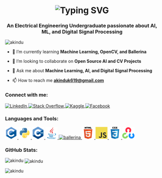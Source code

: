 <h1 align="center">
  <img src="https://readme-typing-svg.herokuapp.com?font=Fira+Code&size=30&duration=3000&pause=500&color=0e7fbc&center=true&vCenter=true&width=500&lines=Hi%2C+I'm+Akindu+%F0%9F%91%8B" alt="Typing SVG">
</h1>

<h3 align="center">An Electrical Engineering Undergraduate passionate about AI, ML, and Digital Signal Processing</h3>

<p align="left"> 
  <img src="https://komarev.com/ghpvc/?username=akindu&label=Profile%20views&color=0e75b6&style=flat" alt="akindu" /> 
</p>

- 🌱 I’m currently learning **Machine Learning, OpenCV, and Ballerina**

- 👯 I’m looking to collaborate on **Open Source AI and CV Projects**

- 💬 Ask me about **Machine Learning, AI, and Digital Signal Processing**

- 📫 How to reach me **akinduk619@gmail.com**

<h3 align="left">Connect with me:</h3>
<p align="left">
  <a href="https://www.linkedin.com/in/akindu-kalhan/" target="blank">
    <img align="center" src="https://img.shields.io/badge/-LinkedIn-0A66C2?style=for-the-badge&logo=LinkedIn&logoColor=white" alt="LinkedIn" />
  </a>
  <a href="https://stackoverflow.com/users/22228691/akindu-kalhan" target="blank">
    <img align="center" src="https://img.shields.io/badge/-Stack%20Overflow-F58025?style=for-the-badge&logo=Stack-Overflow&logoColor=white" alt="Stack Overflow" />
  </a>
  <a href="https://www.kaggle.com/mkakindukalhan" target="blank">
    <img align="center" src="https://img.shields.io/badge/-Kaggle-20BEFF?style=for-the-badge&logo=Kaggle&logoColor=white" alt="Kaggle" />
  </a>
  <a href="https://www.facebook.com/profile.php?id=100086531810329" target="blank">
    <img align="center" src="https://img.shields.io/badge/-Facebook-1877F2?style=for-the-badge&logo=Facebook&logoColor=white" alt="Facebook" />
  </a>
</p>

<h3 align="left">Languages and Tools:</h3>
<p align="left">
  <a href="https://www.cprogramming.com/" target="_blank"> 
    <img src="https://raw.githubusercontent.com/devicons/devicon/master/icons/c/c-original.svg" alt="c" width="40" height="40"/> 
  </a>
  <a href="https://www.python.org" target="_blank"> 
    <img src="https://raw.githubusercontent.com/devicons/devicon/master/icons/python/python-original.svg" alt="python" width="40" height="40"/> 
  </a>
  <a href="https://isocpp.org/" target="_blank"> 
    <img src="https://raw.githubusercontent.com/devicons/devicon/master/icons/cplusplus/cplusplus-original.svg" alt="cplusplus" width="40" height="40"/> 
  </a>
  <a href="https://www.java.com/" target="_blank"> 
    <img src="https://raw.githubusercontent.com/devicons/devicon/master/icons/java/java-original.svg" alt="java" width="40" height="40"/> 
  </a>
  <a href="https://ballerina.io/" target="_blank"> 
    <img src="[https://raw.githubusercontent.com/ballerina-platform/ballerina-lang/main/docs/images/ballerina-logo.svg](https://ballerina.io/trademark-usage-policy/)" alt="ballerina" width="40" height="40"/> 
  </a>
  <a href="https://developer.mozilla.org/en-US/docs/Web/HTML" target="_blank"> 
    <img src="https://raw.githubusercontent.com/devicons/devicon/master/icons/html5/html5-original-wordmark.svg" alt="html5" width="40" height="40"/> 
  </a>
  <a href="https://developer.mozilla.org/en-US/docs/Web/JavaScript" target="_blank"> 
    <img src="https://raw.githubusercontent.com/devicons/devicon/master/icons/javascript/javascript-original.svg" alt="javascript" width="40" height="40"/> 
  </a>
  <a href="https://developer.mozilla.org/en-US/docs/Web/CSS" target="_blank"> 
    <img src="https://raw.githubusercontent.com/devicons/devicon/master/icons/css3/css3-original-wordmark.svg" alt="css3" width="40" height="40"/> 
  </a>
  <a href="https://opencv.org/" target="_blank"> 
    <img src="https://raw.githubusercontent.com/devicons/devicon/master/icons/opencv/opencv-original.svg" alt="opencv" width="40" height="40"/> 
  </a>
</p>


<h3 align="left">GitHub Stats:</h3>
<p><img align="left" src="https://github-readme-stats.vercel.app/api/top-langs?username=akindu-k&show_icons=true&locale=en&layout=compact" alt="akindu" /></p>

<p>&nbsp;<img align="center" src="https://github-readme-stats.vercel.app/api?username=akindu-k&show_icons=true&locale=en" alt="akindu" /></p>

<p><img align="center" src="https://github-readme-streak-stats.herokuapp.com/?user=akindu-k&" alt="akindu" /></p>
